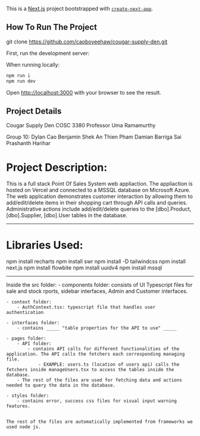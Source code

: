 This is a [Next.js](https://nextjs.org/) project bootstrapped with [`create-next-app`](https://github.com/vercel/next.js/tree/canary/packages/create-next-app).

## How To Run The Project

git clone https://github.com/caoboyeehaw/cougar-supply-den.git

First, run the development server:

When running locally:
```bash
npm run i
npm run dev
```

Open [http://localhost:3000](http://localhost:3000) with your browser to see the result.


## Project Details
Cougar Supply Den
COSC 3380 
Professor Uma Ramamurthy

Group 10:
Dylan Cao
Benjamin Shek
An Thien Pham
Damian Barriga
Sai Prashanth Harihar

# Project Description:
This is a full stack Point Of Sales System web appliaction. The appliaction is 
hosted on Vercel and connected to a MSSQL database on Microsoft Azure. The web 
application demonstrates customer interaction by allowing them to add/edit/delete
items in their shopping cart through API calls and queries. Administrative actions 
include add/edit/delete queries to the [dbo].Product, [dbo].Supplier, [dbo].User
tables in the database.

----------------------------------------------------------------------------------

# Libraries Used:
npm install recharts
npm install swr
npm install -D tailwindcss
npm install next.js
npm install flowbite
npm install uuidv4
npm install mssql

----------------------------------------------------------------------------------

Inside the src folder:
    - components folder: consists of UI Typescript files for sale and stock rports,
        sidebar interfaces, Admin and Customer interfaces.

    - context folder:
        - AuthContext.tsx: typescript file that handles user authentication

    - interfaces folder:
        - contains _____ "table properties for the API to use" _____

    - pages folder:
        - API folder: 
            - contains API calls for different functionalities of the application. The API calls the fetchers each corresponding managing file.
                - EXAMPLE: users.ts (location of users api) calls the fetchers inside manageUsers.tsx to access the tables inside the database.
        - The rest of the files are used for fetching data and actions needed to query the data in the database.

    - styles folder:
        - contains error, success css files for visual input warning features.


    The rest of the files are automatically implemented from frameworks we used node js.
